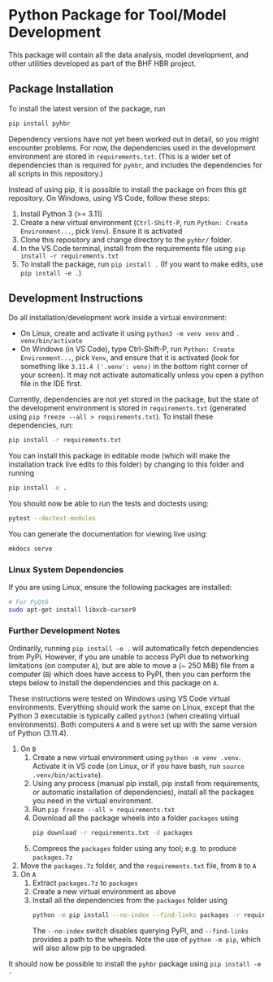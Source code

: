 # Python Package for Tool/Model Development

This package will contain all the data analysis, model development, and other utilities developed as part of the BHF HBR project.

## Package Installation

To install the latest version of the package, run

```bash
pip install pyhbr
```

Dependency versions have not yet been worked out in detail, so you might encounter problems. For now, the dependencies used in the development environment are stored in `requirements.txt`. (This is a wider set of dependencies than is required for `pyhbr`, and includes the dependencies for all scripts in this repository.)

Instead of using pip, it is possible to install the package on from this git repository. On Windows, using VS Code, follow these steps:

1. Install Python 3 (>= 3.11)
2. Create a new virtual environment (`Ctrl-Shift-P`, run `Python: Create Environment...`, pick `Venv`). Ensure it is activated
3. Clone this repository and change directory to the `pyhbr/` folder.
4. In the VS Code terminal, install from the requirements file using `pip install -r requirements.txt`
5. To install the package, run `pip install .` (If you want to make edits, use `pip install -e .`)

## Development Instructions

Do all installation/development work inside a virtual environment:

* On Linux, create and activate it using `python3 -m venv venv` and `. venv/bin/activate`
* On Windows (in VS Code), type Ctrl-Shift-P, run `Python: Create Environment...`, pick `Venv`, and ensure that it is activated (look for something like `3.11.4 ('.venv': venv)` in the bottom right corner of your screen). It may not activate automatically unless you open a python file in the IDE first.

Currently, dependencies are not yet stored in the package, but the state of the development environment is stored in `requirements.txt` (generated using `pip freeze --all > requirements.txt`). To install these dependencies, run:

```bash
pip install -r requirements.txt
```

You can install this package in editable mode (which will make the installation track live edits to this folder) by changing to this folder and running

```bash
pip install -e .
```

You should now be able to run the tests and doctests using:

```bash
pytest --doctest-modules
```

You can generate the documentation for viewing live using:

```bash
mkdocs serve
```

### Linux System Dependencies

If you are using Linux, ensure the following packages are installed:

```bash
# For PyQt6
sudo apt-get install libxcb-cursor0
```

### Further Development Notes

Ordinarily, running `pip install -e .` will automatically fetch dependencies from PyPi. However, if you are unable to access PyPI due to networking limitations (on computer `A`), but are able to move a (~ 250 MiB) file from a computer (`B`) which does have access to PyPI, then you can perform the steps below to install the dependencies and this package on `A`.

These instructions were tested on Windows using VS Code virtual environments. Everything should work the same on Linux, except that the Python 3 executable is typically called `python3` (when creating virtual environments). Both computers `A` and `B` were set up with the same version of Python (3.11.4).

1. On `B`
    1. Create a new virtual environment using `python -m venv .venv`. Activate it in VS code (on Linux, or if you have bash, run `source .venv/bin/activate`).
    2. Using any process (manual pip install, pip install from requirements, or automatic installation of dependencies), install all the packages you need in the virtual environment.
    3. Run `pip freeze --all > requirements.txt`
    4. Download all the package wheels into a folder `packages` using 
       ```bash
       pip download -r requirements.txt -d packages
       ```
    5. Compress the `packages` folder using any tool; e.g. to produce `packages.7z`
2. Move the `packages.7z` folder, and the `requirements.txt` file, from `B` to `A`
3. On `A`
    1. Extract `packages.7z` to `packages`
    2. Create a new virtual environment as above
    3. Install all the dependencies from the `packages` folder using 
       ```bash
       python -m pip install --no-index --find-links packages -r requirements.txt
       ```
       The `--no-index` switch disables querying PyPI, and `--find-links` provides a path to the wheels. Note the use of `python -m pip`, which will also allow pip to be upgraded.

It should now be possible to install the `pyhbr` package using `pip install -e .`

